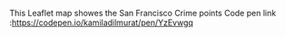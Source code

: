 This Leaflet map showes the San Francisco Crime points
Code pen link :https://codepen.io/kamiladilmurat/pen/YzEvwgq
